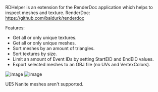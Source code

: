 RDHelper is an extension for the RenderDoc application which helps to inspect meshes and texture.
RenderDoc: https://github.com/baldurk/renderdoc

Features:
- Get all or only unique textures.
- Get all or only unique meshes.
- Sort meshes by an amount of triangles.
- Sort textures by size.
- Limit an amount of Event IDs by setting StartEID and EndEID values.
- Export selected meshes to an OBJ file (no UVs and VertexColors).

![image](https://github.com/user-attachments/assets/0875f2d4-bfd5-4c91-8583-299d9a010095)
![image](https://github.com/user-attachments/assets/3168de68-ed3c-4b0b-a194-c93ec37d0982)

UE5 Nanite meshes aren't supported.
